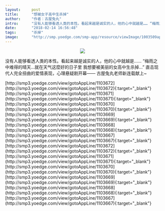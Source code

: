 ```yaml
---
layout:     post
title:      "想被女子高中生杀掉"
author:     "作者：古屋兔丸"
intro:      "没有人能够看透人类的本性。看起来越是诚实的人，他的心中就越是…… “梅雨之中难得的晴天…就在天气这麼好的日子里 我想要被美丽的女高中生杀掉…” 直击现代人完全扭曲的爱情表现，心理悬疑剧开幕—— 古屋兔丸老师新连载献上~"
date:       "2018-02-14 16:56:48"
tags:       "杀掉"
image:      "http://smp.yoedge.com/smp-app/resource/viewImage/1003509appline.png"
---
```

<div style="text-align: center">
<p><img src="http://smp.yoedge.com/smp-app/resource/viewImage/1003509appline.png"/></p>
</div>
<p class="post-meta">
<span>没有人能够看透人类的本性。看起来越是诚实的人，他的心中就越是…… “梅雨之中难得的晴天…就在天气这麼好的日子里 我想要被美丽的女高中生杀掉…” 直击现代人完全扭曲的爱情表现，心理悬疑剧开幕—— 古屋兔丸老师新连载献上~</span>
</p>
[http://smp3.yoedge.com/view/gotoAppLine/1103672](http://smp3.yoedge.com/view/gotoAppLine/1103672){:target="_blank"}
[http://smp3.yoedge.com/view/gotoAppLine/1103671](http://smp3.yoedge.com/view/gotoAppLine/1103671){:target="_blank"}
[http://smp3.yoedge.com/view/gotoAppLine/1103670](http://smp3.yoedge.com/view/gotoAppLine/1103670){:target="_blank"}
[http://smp3.yoedge.com/view/gotoAppLine/1103669](http://smp3.yoedge.com/view/gotoAppLine/1103669){:target="_blank"}
[http://smp3.yoedge.com/view/gotoAppLine/1103668](http://smp3.yoedge.com/view/gotoAppLine/1103668){:target="_blank"}
[http://smp3.yoedge.com/view/gotoAppLine/1103667](http://smp3.yoedge.com/view/gotoAppLine/1103667){:target="_blank"}
[http://smp3.yoedge.com/view/gotoAppLine/1103672](http://smp3.yoedge.com/view/gotoAppLine/1103672){:target="_blank"}
[http://smp3.yoedge.com/view/gotoAppLine/1103671](http://smp3.yoedge.com/view/gotoAppLine/1103671){:target="_blank"}
[http://smp3.yoedge.com/view/gotoAppLine/1103670](http://smp3.yoedge.com/view/gotoAppLine/1103670){:target="_blank"}
[http://smp3.yoedge.com/view/gotoAppLine/1103669](http://smp3.yoedge.com/view/gotoAppLine/1103669){:target="_blank"}
[http://smp3.yoedge.com/view/gotoAppLine/1103668](http://smp3.yoedge.com/view/gotoAppLine/1103668){:target="_blank"}
[http://smp3.yoedge.com/view/gotoAppLine/1103667](http://smp3.yoedge.com/view/gotoAppLine/1103667){:target="_blank"}


